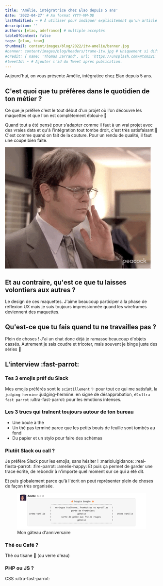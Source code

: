 ```yaml
---
title: 'Amélie, intégratrice chez Elao depuis 5 ans'
date: '2022-04-27' # Au format YYYY-MM-DD
lastModified: ~ # À utiliser pour indiquer explicitement qu'un article à été mis à jour
description: ''
authors: [elao, adefrance] # multiple acceptés
tableOfContent: false
tags: [elao, team]
thumbnail: content/images/blog/2022/itw-amelie/banner.jpg
#banner: content/images/blog/headers/trame-itw.jpg # Uniquement si différent de la minitature (thumbnail)
#credit: { name: 'Thomas Jarrand', url: 'https://unsplash.com/@tom32i' } # Pour créditer la photo utilisée en miniature
#tweetId: ~ # Ajouter l'id du Tweet après publication.
---
```


Aujourd'hui, on vous présente Amélie, intégratice chez Elao depuis 5 ans.


## C'est quoi que tu préfères dans le quotidien de ton métier ?

Ce que je préfère c'est le tout début d'un projet où l'on découvre les maquettes et que l'on est complètement ébloui·e 🤩

Quand tout a été pensé pour s'adapter comme il faut à un vrai projet avec des vraies data et qu'à l'intégration tout tombe droit, c'est très satisfaisant 📐 C'est comme quand on fait de la couture. Pour un rendu de qualité, il faut une coupe bien faite.

![](content/images/blog/2022/itw-amelie/its-true.gif)

## Et au contraire, qu'est ce que tu laisses volontiers aux autres ?

Le design de ces maquettes. J'aime beaucoup participer à la phase de réflexion UX mais je suis toujours impressionnée quand les wireframes deviennent des maquettes.

## Qu'est-ce que tu fais quand tu ne travailles pas ?

Plein de choses ! J'ai un chat donc déjà je ramasse beaucoup d'objets cassés. Autrement je sais coudre et tricoter, mais souvent je binge juste des séries 🍿

## L'interview :fast-parrot:

### Tes 3 emojis préf du Slack

Mes emojis préférés sont le `scintillement` ✨ pour tout ce qui me satisfait, la `judging hermine` :judging-hermine: en signe de désapprobation, et `ultra fast parrot` :ultra-fast-parrot: pour les émotions intenses.


### Les 3 trucs qui traînent toujours autour de ton bureau

- Une boule à thé
- Un thé pas terminé parce que les petits bouts de feuille sont tombés au fond
- Du papier et un stylo pour faire des schémas

### Plutôt Slack ou call ?

Je préfère Slack pour les emojis, sans hésiter ! :marioluigidance: :real-fiesta-parrot: :fire-parrot: :amelie-happy: Et puis ça permet de garder une trace écrite, de rebondir à n'importe quel moment sur ce qui a été dit.

Et puis globalement parce qu'à l'écrit on peut représenter plein de choses de façon très organisée.

<figure>
    <img src="content/images/blog/2022/itw-amelie/ascii-cake.png" alt="gâteau d'anniversaire">
    <figcaption>
        <span class="figure__legend">Mon gâteau d'anniversaire</span>
    </figcaption>
</figure>

### Thé ou Café ?

Thé ou tisane 🍃 (ou verre d'eau)

### PHP ou JS ?

CSS :ultra-fast-parrot:

